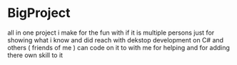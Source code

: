 # BigProject
 all in one project i make for  the fun with if it is multiple persons just for showing what i know and did reach with dekstop development on C# and others ( friends of me ) can code on it to with me for helping and for adding there own skill to it 
